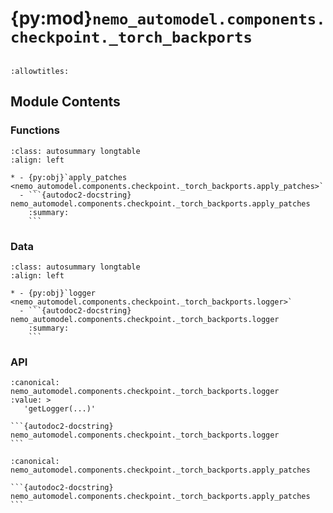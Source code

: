 # {py:mod}`nemo_automodel.components.checkpoint._torch_backports`

```{py:module} nemo_automodel.components.checkpoint._torch_backports
```

```{autodoc2-docstring} nemo_automodel.components.checkpoint._torch_backports
:allowtitles:
```

## Module Contents

### Functions

````{list-table}
:class: autosummary longtable
:align: left

* - {py:obj}`apply_patches <nemo_automodel.components.checkpoint._torch_backports.apply_patches>`
  - ```{autodoc2-docstring} nemo_automodel.components.checkpoint._torch_backports.apply_patches
    :summary:
    ```
````

### Data

````{list-table}
:class: autosummary longtable
:align: left

* - {py:obj}`logger <nemo_automodel.components.checkpoint._torch_backports.logger>`
  - ```{autodoc2-docstring} nemo_automodel.components.checkpoint._torch_backports.logger
    :summary:
    ```
````

### API

````{py:data} logger
:canonical: nemo_automodel.components.checkpoint._torch_backports.logger
:value: >
   'getLogger(...)'

```{autodoc2-docstring} nemo_automodel.components.checkpoint._torch_backports.logger
```

````

````{py:function} apply_patches() -> None
:canonical: nemo_automodel.components.checkpoint._torch_backports.apply_patches

```{autodoc2-docstring} nemo_automodel.components.checkpoint._torch_backports.apply_patches
```
````
